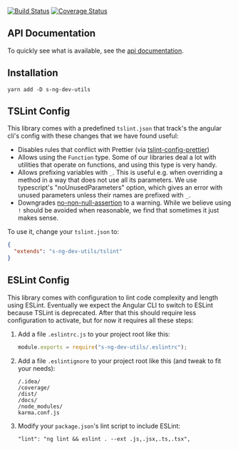 [![Build Status](https://travis-ci.org/simontonsoftware/s-ng-dev-utils.svg?branch=master)](https://travis-ci.org/simontonsoftware/s-ng-dev-utils) [![Coverage Status](https://coveralls.io/repos/github/simontonsoftware/s-ng-dev-utils/badge.svg?branch=master)](https://coveralls.io/github/simontonsoftware/s-ng-dev-utils?branch=master)

## API Documentation

To quickly see what is available, see the [api documentation](https://simontonsoftware.github.io/s-ng-dev-utils/typedoc).

## Installation

```
yarn add -D s-ng-dev-utils
```

## TSLint Config

This library comes with a predefined `tslint.json` that track's the angular cli's config with these changes that we have found useful:

- Disables rules that conflict with Prettier (via [tslint-config-prettier](https://github.com/prettier/tslint-config-prettier))
- Allows using the `Function` type. Some of our libraries deal a lot with utilities that operate on functions, and using this type is very handy.
- Allows prefixing variables with `_`. This is useful e.g. when overriding a method in a way that does not use all its parameters. We use typescript's "noUnusedParameters" option, which gives an error with unused parameters unless their names are prefixed with `_`.
- Downgrades [no-non-null-assertion](https://palantir.github.io/tslint/rules/no-non-null-assertion/) to a warning. While we believe using `!` should be avoided when reasonable, we find that sometimes it just makes sense.

To use it, change your `tslint.json` to:

```json
{
  "extends": "s-ng-dev-utils/tslint"
}
```

## ESLint Config

This library comes with configuration to lint code complexity and length using ESLint. Eventually we expect the Angular CLI to switch to ESLint because TSLint is deprecated. After that this should require less configuration to activate, but for now it requires all these steps:

1. Add a file `.eslintrc.js` to your project root like this:
   ```js
   module.exports = require("s-ng-dev-utils/.eslintrc");
   ```
1. Add a file `.eslintignore` to your project root like this (and tweak to fit your needs):

   ```
   /.idea/
   /coverage/
   /dist/
   /docs/
   /node_modules/
   karma.conf.js
   ```

1. Modify your `package.json`'s lint script to include ESLint:
   ```
   "lint": "ng lint && eslint . --ext .js,.jsx,.ts,.tsx",
   ```
